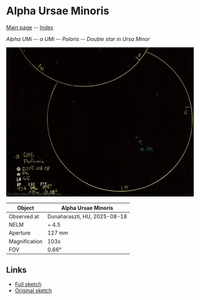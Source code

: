 # Alpha Ursae Minoris

[Main page](../index.md) -- [Index](../pages/obj_index.md)

_Alpha UMi_ -- _α UMi_ -- _Polaris_ -- _Double star in Ursa Minor_  

![Alpha Ursae Minoris](../img/alpha-umi-20250820.jpg)

Object | Alpha Ursae Minoris
-|-
Observed at | Dunaharaszti, HU, 2025-08-18
NELM | ~ 4.5
Aperture | 127 mm
Magnification | 103x
FOV | 0.66°


## Links

- [Full sketch](../img/m34-alpha-umi-20250820.jpg)
- [Original sketch](../scan/20250819.jpg)
